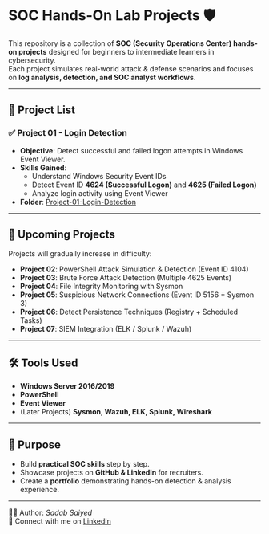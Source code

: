 ﻿# SOC Hands-On Lab Projects 🛡️

This repository is a collection of **SOC (Security Operations Center) hands-on projects** designed for beginners to intermediate learners in cybersecurity.  
Each project simulates real-world attack & defense scenarios and focuses on **log analysis, detection, and SOC analyst workflows**.  

---

## 📂 Project List

### ✅ Project 01 - Login Detection
- **Objective**: Detect successful and failed logon attempts in Windows Event Viewer.  
- **Skills Gained**:
  - Understand Windows Security Event IDs
  - Detect Event ID **4624 (Successful Logon)** and **4625 (Failed Logon)**
  - Analyze login activity using Event Viewer  
- **Folder**: [Project-01-Login-Detection](./Project-01-Login-Detection)

---

## 🚀 Upcoming Projects
Projects will gradually increase in difficulty:

- **Project 02**: PowerShell Attack Simulation & Detection (Event ID 4104)  
- **Project 03**: Brute Force Attack Detection (Multiple 4625 Events)  
- **Project 04**: File Integrity Monitoring with Sysmon  
- **Project 05**: Suspicious Network Connections (Event ID 5156 + Sysmon 3)  
- **Project 06**: Detect Persistence Techniques (Registry + Scheduled Tasks)  
- **Project 07**: SIEM Integration (ELK / Splunk / Wazuh)  

---

## 🛠 Tools Used
- **Windows Server 2016/2019**  
- **PowerShell**  
- **Event Viewer**  
- (Later Projects) **Sysmon, Wazuh, ELK, Splunk, Wireshark**  

---

## 🎯 Purpose
- Build **practical SOC skills** step by step.  
- Showcase projects on **GitHub & LinkedIn** for recruiters.  
- Create a **portfolio** demonstrating hands-on detection & analysis experience.  

---

👨‍💻 Author: *Sadab Saiyed*  
📌 Connect with me on [LinkedIn](www.linkedin.com/in/saiyed-mohammadsadab-074ba8206)  
